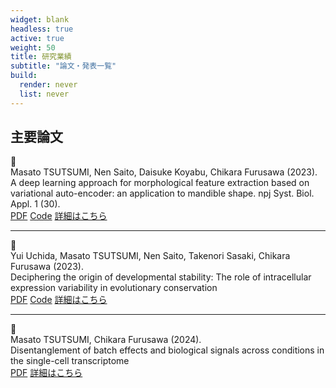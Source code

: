```yaml
---
widget: blank
headless: true
active: true
weight: 50
title: 研究業績
subtitle: "論文・発表一覧"
build:
  render: never
  list: never
---
```


<div id="publications"></div>

## 主要論文

<div class="publication-item">

<div class="publication-icon">
📄
</div>

<div class="publication-content">
<div class="authors">Masato TSUTSUMI, Nen Saito, Daisuke Koyabu, Chikara Furusawa (2023).</div>
<div class="title">A deep learning approach for morphological feature extraction based on variational auto-encoder: an application to mandible shape. npj Syst. Biol. Appl. 1 (30).</div>
<div class="links">
<a href="https://doi.org/10.1038/s41540-023-00293-6">PDF</a>
<a href="https://github.com/masa10223">Code</a>
<a href="/ja/publication/">詳細はこちら</a>
</div>
</div>

</div>

---

<div class="publication-item">

<div class="publication-icon">
📄
</div>

<div class="publication-content">
<div class="authors">Yui Uchida, Masato TSUTSUMI, Nen Saito, Takenori Sasaki, Chikara Furusawa (2023).</div>
<div class="title">Deciphering the origin of developmental stability: The role of intracellular expression variability in evolutionary conservation</div>
<div class="links">
<a href="https://onlinelibrary.wiley.com/doi/pdf/10.1111/ede.12473">PDF</a>
<a href="https://github.com/masa10223/symmetry_analysis">Code</a>
<a href="/ja/publication/">詳細はこちら</a>
</div>
</div>

</div>

---

<div class="publication-item">

<div class="publication-icon">
📄
</div>

<div class="publication-content">
<div class="authors">Masato TSUTSUMI, Chikara Furusawa (2024).</div>
<div class="title">Disentanglement of batch effects and biological signals across conditions in the single-cell transcriptome</div>
<div class="links">
<a href="https://www.biorxiv.org/content/biorxiv/early/2025/04/16/2025.04.10.648296.full.pdf">PDF</a>
<a href="/ja/publication/">詳細はこちら</a>
</div>
</div>

</div>